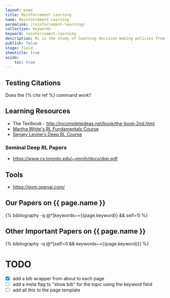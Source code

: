```yaml
---
layout: page
title: Reinforcement Learning
name: Reinforcement Learning
permalink: /reinforcement-learning/
collection: keywords
keyword: reinforcement-learning
description: RL is the study of learning decision making policies from experience with computers.
publish: false
stage: field
showtitle: true
aside: 
    toc: true
---
```


## Testing Citations
Does the {% cite ref %} command work?


## Learning Resources
- The Textbook - http://incompleteideas.net/book/the-book-2nd.html
- [Martha White's RL Fundamentals Course](https://www.coursera.org/specializations/reinforcement-learning?utm_source=gg&utm_medium=sem&utm_content=04-ReinforcementLearning-UA-CA&campaignid=6770937312&adgroupid=85996872692&device=c&keyword=reinforcement%20learning%20course&matchtype=b&network=g&devicemodel=&adpostion=&creativeid=391979104237&hide_mobile_promo&gclid=Cj0KCQjwm9D0BRCMARIsAIfvfIYKjEq7S-DqrGVUNrH6GIcvwMRPX4tz_1LgKbgnt7nm2c-cvtAHy3YaAu9xEALw_wcB)
- [Sergey Levine's Deep RL Course](http://rail.eecs.berkeley.edu/deeprlcourse/)


### Seminal Deep RL Papers
- https://www.cs.toronto.edu/~vmnih/docs/dqn.pdf

## Tools

- https://gym.openai.com/

<div class="publications">
  <h2>Our Papers on {{ page.name }}</h2> 
{% bibliography -q @*[keywords~={{page.keyword}} && self=1] %}
</div>

<div class="publications">
  <h2>Other Important Papers on {{ page.name }}</h2> 
{% bibliography -q @*[self=0 && keywords~={{page.keyword}}] %}
</div>

# TODO
- [x] add a bib wrapper from about to each page
- [ ] add a meta flag to "show bib" for the topic using the keyword field
- [ ] add all this to the page template
